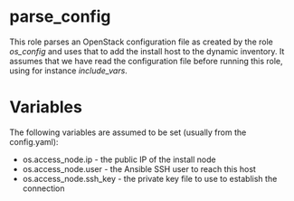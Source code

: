 parse_config
============

This role parses an OpenStack configuration file as created by the role *os_config* and uses that to add the install host to the dynamic inventory. It assumes that we have read the configuration file before running this role, using for instance *include_vars*.


# Variables

The following variables are assumed to be set (usually from the config.yaml):

* os.access_node.ip - the public IP of the install node
* os.access_node.user - the Ansible SSH user to reach this host 
* os.access_node.ssh_key - the private key file to use to establish the connection


